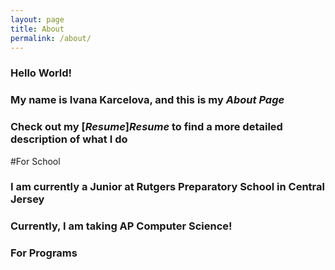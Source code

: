 ```yaml
---
layout: page
title: About
permalink: /about/
---
```

### Hello World!

### My name is Ivana Karcelova, and this is my *About Page*

### Check out my [***Resume***]***Resume*** to find a more detailed description of what I do

#For School

### I am currently a Junior at **Rutgers Preparatory School** in Central Jersey
### Currently, I am taking AP Computer Science!

### For Programs

##
